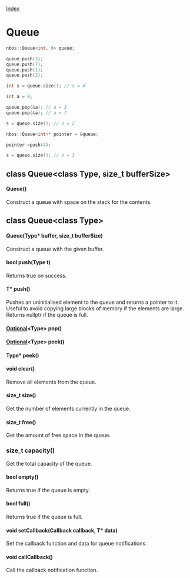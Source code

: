 [Index](../index.hpp.md#index)

# Queue

```c++
nbos::Queue<int, 6> queue;

queue.push(3);
queue.push(7);
queue.push(1);
queue.push(2);

int s = queue.size(); // s = 4

int a = 0;

queue.pop(&a); // a = 3
queue.pop(&a); // a = 7

s = queue.size(); // s = 2

nbos::Queue<int>* pointer = &queue;

pointer->push(4);

s = queue.size(); // s = 3
```

## class Queue<class Type, size_t bufferSize\>

#### Queue()
Construct a queue with space on the stack for the contents.

## class Queue<class Type\>

#### Queue(Type\* buffer, size_t bufferSize)
Construct a queue with the given buffer.

#### bool push(Type t)
Returns true on success.

#### T\* push()
Pushes an uninitialised element to the queue and returns a pointer to it.<br>
Useful to avoid copying large blocks of memory if the elements are large.<br>
Returns nullptr if the queue is full.

#### [Optional](optional.hpp.md#class-optionalclass-t)<Type\> pop()

#### [Optional](optional.hpp.md#class-optionalclass-t)<Type\> peek()

#### Type\* peek()

#### void clear()
Remove all elements from the queue.

#### size_t size()
Get the number of elements currently in the queue.

#### size_t free()
Get the amount of free space in the queue.

### size_t capacity()
Get the total capacity of the queue.

#### bool empty()
Returns true if the queue is empty.

#### bool full()
Returns true if the queue is full.

#### void setCallback(Callback callback, T\* data)
Set the callback function and data for queue notifications.

#### void callCallback()
Call the callback notification function.
